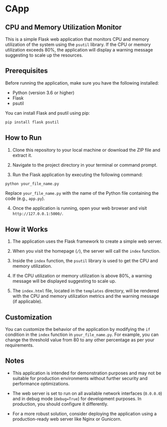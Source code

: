 # CApp

## CPU and Memory Utilization Monitor

This is a simple Flask web application that monitors CPU and memory utilization of the system using the `psutil` library. If the CPU or memory utilization exceeds 80%, the application will display a warning message suggesting to scale up the resources.

## Prerequisites

Before running the application, make sure you have the following installed:

- Python (version 3.6 or higher)
- Flask
- psutil

You can install Flask and psutil using pip:

```bash
pip install flask psutil
```

## How to Run

1. Clone this repository to your local machine or download the ZIP file and extract it.

2. Navigate to the project directory in your terminal or command prompt.

3. Run the Flask application by executing the following command:

```bash
python your_file_name.py
```

Replace `your_file_name.py` with the name of the Python file containing the code (e.g., `app.py`).

4. Once the application is running, open your web browser and visit `http://127.0.0.1:5000/`.

## How it Works

1. The application uses the Flask framework to create a simple web server.

2. When you visit the homepage (`/`), the server will call the `index` function.

3. Inside the `index` function, the `psutil` library is used to get the CPU and memory utilization.

4. If the CPU utilization or memory utilization is above 80%, a warning message will be displayed suggesting to scale up.

5. The `index.html` file, located in the `templates` directory, will be rendered with the CPU and memory utilization metrics and the warning message (if applicable).

## Customization

You can customize the behavior of the application by modifying the `if` condition in the `index` function in `your_file_name.py`. For example, you can change the threshold value from 80 to any other percentage as per your requirements.

## Notes

- This application is intended for demonstration purposes and may not be suitable for production environments without further security and performance optimizations.

- The web server is set to run on all available network interfaces (`0.0.0.0`) and in debug mode (`debug=True`) for development purposes. In production, you should configure it differently.

- For a more robust solution, consider deploying the application using a production-ready web server like Nginx or Gunicorn.

